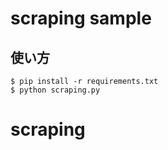 # scraping sample

## 使い方

    $ pip install -r requirements.txt
    $ python scraping.py
# scraping
